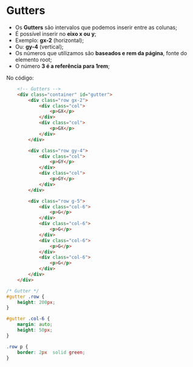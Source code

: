 # Gutters
- Os **Gutters** são intervalos que podemos inserir entre as colunas;
- É possível inserir no **eixo x ou y**;
- Exemplo: **gx-2** (horizontal);
- Ou: **gy-4** (vertical);
- Os números que utilizamos são **baseados e rem da página**, fonte do elemento root;
- O número **3 é a referência para 1rem**;

No código:
~~~html
    <!-- Gutters -->
    <div class="container" id="gutter">
        <div class="row gx-2">
            <div class="col">
                <p>GX</p>
            </div>
            <div class="col">
                <p>GX</p>
            </div>
        </div>

        <div class="row gy-4">
            <div class="col">
                <p>GY</p>
            </div>
            <div class="col">
                <p>GY</p>
            </div>
        </div>

        <div class="row g-5">
            <div class="col-6">
                <p>G</p>
            </div>
            <div class="col-6">
                <p>G</p>
            </div>
            <div class="col-6">
                <p>G</p>
            </div>
            <div class="col-6">
                <p>G</p>
            </div>
        </div>
    </div>
~~~

~~~css
/* Gutter */
#gutter .row {
    height: 200px;
}

#gutter .col-6 {
    margin: auto;
    height: 50px;
}

.row p {
    border: 2px  solid green;
}
~~~